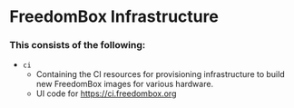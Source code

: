 # FreedomBox Infrastructure

### This consists of the following:

- `ci`
  - Containing the CI resources for provisioning infrastructure to build new FreedomBox images for various hardware.
  - UI code for https://ci.freedombox.org

